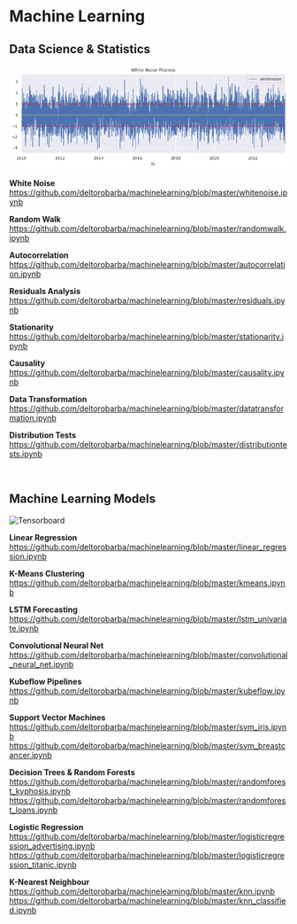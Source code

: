 # Machine Learning

## Data Science & Statistics

<img src="https://raw.githubusercontent.com/deltorobarba/repo/master/whitenoise.png" alt="White Noise">

<b>White Noise</b><br>
https://github.com/deltorobarba/machinelearning/blob/master/whitenoise.ipynb

<b>Random Walk</b><br>
https://github.com/deltorobarba/machinelearning/blob/master/randomwalk.ipynb

<b>Autocorrelation</b><br>
https://github.com/deltorobarba/machinelearning/blob/master/autocorrelation.ipynb

<b>Residuals Analysis</b><br>
https://github.com/deltorobarba/machinelearning/blob/master/residuals.ipynb

<b>Stationarity</b><br>
https://github.com/deltorobarba/machinelearning/blob/master/stationarity.ipynb

<b>Causality</b><br>
https://github.com/deltorobarba/machinelearning/blob/master/causality.ipynb

<b>Data Transformation</b><br>
https://github.com/deltorobarba/machinelearning/blob/master/datatransformation.ipynb

<b>Distribution Tests</b><br>
https://github.com/deltorobarba/machinelearning/blob/master/distributiontests.ipynb

<br>

## Machine Learning Models

<img src="https://raw.githubusercontent.com/deltorobarba/repo/master/tensorboard.png" alt="Tensorboard">

<b>Linear Regression</b><br>
https://github.com/deltorobarba/machinelearning/blob/master/linear_regression.ipynb

<b>K-Means Clustering</b><br>
https://github.com/deltorobarba/machinelearning/blob/master/kmeans.ipynb

<b>LSTM Forecasting</b><br>
https://github.com/deltorobarba/machinelearning/blob/master/lstm_univariate.ipynb

<b>Convolutional Neural Net</b><br>
https://github.com/deltorobarba/machinelearning/blob/master/convolutional_neural_net.ipynb

<b>Kubeflow Pipelines</b><br>
https://github.com/deltorobarba/machinelearning/blob/master/kubeflow.ipynb

<b>Support Vector Machines</b><br>
https://github.com/deltorobarba/machinelearning/blob/master/svm_iris.ipynb
https://github.com/deltorobarba/machinelearning/blob/master/svm_breastcancer.ipynb

<b>Decision Trees & Random Forests</b><br>
https://github.com/deltorobarba/machinelearning/blob/master/randomforest_kyphosis.ipynb
https://github.com/deltorobarba/machinelearning/blob/master/randomforest_loans.ipynb

<b>Logistic Regression</b><br>
https://github.com/deltorobarba/machinelearning/blob/master/logisticregression_advertising.ipynb
https://github.com/deltorobarba/machinelearning/blob/master/logisticregression_titanic.ipynb

<b>K-Nearest Neighbour</b><br>
https://github.com/deltorobarba/machinelearning/blob/master/knn.ipynb
https://github.com/deltorobarba/machinelearning/blob/master/knn_classified.ipynb
